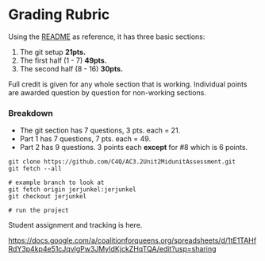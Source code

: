 # Grading Rubric


Using the [README](/README.md) as reference, it has three basic sections:

1. The git setup **21pts.**
2. The first half (1 - 7) **49pts.**
3. The second half (8 - 16) **30pts.**

Full credit is given for any whole section that is working. Individual points
are awarded question by question for non-working sections.

### Breakdown

* The git section has 7 questions, 3 pts. each = 21. 
* Part 1 has 7 questions, 7 pts. each = 49.
* Part 2 has 9 questions. 3 points each **except** for #8 which is 6 points.


```
git clone https://github.com/C4Q/AC3.2Unit2MidunitAssessment.git
git fetch --all

# example branch to look at
git fetch origin jerjunkel:jerjunkel
git checkout jerjunkel

# run the project
```

Student assignment and tracking is here.

https://docs.google.com/a/coalitionforqueens.org/spreadsheets/d/1tE1TAHfRdY3p4kp4e51cJqvlgPw3JMyIdKjckZHqTQA/edit?usp=sharing
